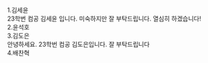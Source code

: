 1.김세윤  
23학번 컴공 김세윤 입니다. 미숙하지만 잘 부탁드립니다. 열심히 하겠습니다!  
2.윤석호  
3.김도은  
안녕하세요. 23학번 컴공 김도은입니다. 잘 부탁드립니다  
4.배찬혁  
